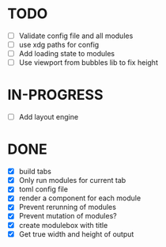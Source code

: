 # TODO

- [ ] Validate config file and all modules
- [ ] use xdg paths for config
- [ ] Add loading state to modules
- [ ] Use viewport from bubbles lib to fix height

# IN-PROGRESS

- [ ] Add layout engine

# DONE

- [x] build tabs
- [x] Only run modules for current tab
- [x] toml config file
- [x] render a component for each module
- [x] Prevent rerunning of modules
- [x] Prevent mutation of modules?
- [x] create modulebox with title
- [x] Get true width and height of output
